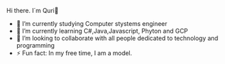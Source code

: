 Hi there. I´m Quri👋

* 🔭 I’m currently studying Computer stystems engineer
* 🌱 I’m currently learning C#,Java,Javascript, Phyton and GCP
* 👯 I’m looking to collaborate with all people dedicated to technology and programming
* ⚡ Fun fact: In my free time, I am a model.

